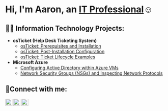 <h1>Hi, I'm Aaron, an <a href="https://www.linkedin.com/in/aaron-craig-18a790261/">IT Professional</a>☺</h1>

<h2>👨‍💻 Information Technology Projects:</h2>

- <b>osTicket (Help Desk Ticketing System)</b>
  - [osTicket: Prerequisites and Installation](https://github.com/Ajcraig1220/osticket-prereqs)
  - [osTicket: Post-Installation Configuration](https://github.com/Ajcraig1220/post-install-config)
  - [osTicket: Ticket Lifecycle Examples](https://github.com/Ajcraig1220/ticket-lifecycle)
- <b>Microsoft Azure</b>
  - [Configuring Active Directory within Azure VMs](https://github.com/Ajcraig1220/configure-ad)
  - [Network Security Groups (NSGs) and Inspecting Network Protocols](https://github.com/Ajcraig1220/azure-network-protocols)

<h2>🤳Connect with me:</h2>

[<img align="left" alt="Josh | Twitter" width="22px" src="https://cdn.jsdelivr.net/npm/simple-icons@v3/icons/twitter.svg" />][twitter]
[<img align="left" alt="Josh | LinkedIn" width="22px" src="https://cdn.jsdelivr.net/npm/simple-icons@v3/icons/linkedin.svg" />][linkedin]
[<img align="left" alt="Josh | Instagram" width="22px" src="https://cdn.jsdelivr.net/npm/simple-icons@v3/icons/instagram.svg" />][instagram]

[twitter]: https://twitter.com/Josh
[instagram]: https://www.instagram.com/Josh
[linkedin]: https://linkedin.com/in/Josh
